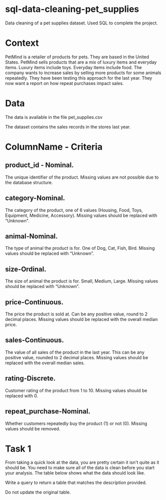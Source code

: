 # sql-data-cleaning-pet_supplies
Data cleaning of a pet supplies dataset. Used SQL to complete the project.

# Context
PetMind is a retailer of products for pets. They are based in the United States.
PetMind sells products that are a mix of luxury items and everyday items. Luxury items include toys. Everyday items include food.
The company wants to increase sales by selling more products for some animals repeatedly.
They have been testing this approach for the last year.
They now want a report on how repeat purchases impact sales.

# Data
The data is available in the file pet_supplies.csv

The dataset contains the sales records in the stores last year.

# ColumnName - Criteria
## product_id - Nominal. 
The unique identifier of the product. Missing values are not possible due to the database structure.

## category-Nominal. 
The category of the product, one of 6 values (Housing, Food, Toys, Equipment, Medicine, Accessory). Missing values should be replaced with “Unknown”.
## animal-Nominal. 
The type of animal the product is for. One of Dog, Cat, Fish, Bird. Missing values should be replaced with “Unknown”.
## size-Ordinal. 
The size of animal the product is for. Small, Medium, Large. Missing values should be replaced with “Unknown”.
## price-Continuous. 
The price the product is sold at. Can be any positive value, round to 2 decimal places. Missing values should be replaced with the overall median price.
## sales-Continuous. 
The value of all sales of the product in the last year. This can be any positive value, rounded to 2 decimal places. Missing values should be replaced with the overall median sales.
## rating-Discrete. 
Customer rating of the product from 1 to 10. Missing values should be replaced with 0.
## repeat_purchase-Nominal. 
Whether customers repeatedly buy the product (1) or not (0). Missing values should be removed.

# Task 1
From taking a quick look at the data, you are pretty certain it isn't quite as it should be. You need to make sure all of the data is clean before you start your analysis. The table below shows what the data should look like.

Write a query to return a table that matches the description provided.

Do not update the original table.
